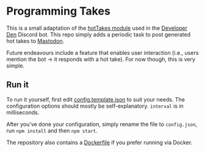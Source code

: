 # Programming Takes

This is a small adaptation of the [hotTakes module](https://github.com/TheDeveloperDen/DevDenBot/blob/master/src/modules/hotTakes/hotTakes.util.ts) used in the [Developer Den](https://developerden.net/) Discord bot. This repo simply adds a periodic task to post generated hot takes to [Mastodon](https://joinmastodon.org).

Future endeavours include a feature that enables user interaction (i.e., users mention the bot -> it responds with a hot take). For now though, this is very simple.

## Run it
To run it yourself, first edit [config.template.json](./config.template.json) to suit your needs. The configuration options should mostly be self-explanatory. `interval` is in milliseconds.

After you've done your configuration, simply rename the file to `config.json`, run `npm install` and then `npm start`.

The repository also contains a [Dockerfile](./Dockerfile) if you prefer running via Docker.
